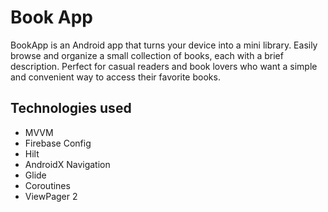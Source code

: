 # Book App

BookApp is an Android app that turns your device into a mini library. 
Easily browse and organize a small collection of books, each with a brief description. 
Perfect for casual readers and book lovers who want a simple and convenient way to access their favorite books.

## Technologies used

- MVVM
- Firebase Config
- Hilt
- AndroidX Navigation
- Glide
- Coroutines
- ViewPager 2
